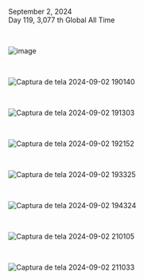 September 2, 2024<br>
Day 119, 3,077 th Global All Time<br>

<br>

![image](https://github.com/user-attachments/assets/72f73702-0633-4e61-b747-169c0066c365)

<br>


![Captura de tela 2024-09-02 190140](https://github.com/user-attachments/assets/904835e7-4b77-4157-886f-374cbc49681f)

<br>

![Captura de tela 2024-09-02 191303](https://github.com/user-attachments/assets/f699c17c-889a-474a-adb7-f2472d88d934)


<br>

![Captura de tela 2024-09-02 192152](https://github.com/user-attachments/assets/052de7b0-7673-4202-9f62-5852b2325917)


<br>

![Captura de tela 2024-09-02 193325](https://github.com/user-attachments/assets/05af67ee-f936-4b85-981b-89269b31f161)



<br>

![Captura de tela 2024-09-02 194324](https://github.com/user-attachments/assets/3784db5c-902e-4639-a397-97586807d528)

<br>




![Captura de tela 2024-09-02 210105](https://github.com/user-attachments/assets/6a0ce90c-be02-4d5b-9d5a-95cf6eb79f36)


<br>


![Captura de tela 2024-09-02 211033](https://github.com/user-attachments/assets/690479af-e5a9-4e48-97ad-5a7699617203)
